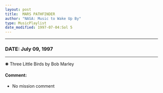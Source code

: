 ```yaml
---
layout: post
title:  MARS PATHFINDER
author: "NASA: Music to Wake Up By"
type: MusicPlaylist
date_modified: 1997-07-04:Sol 5
---
```


----
### DATE: July 09, 1997
----
✺ Three Little Birds by Bob Marley

#### Comment:
* No mission comment
